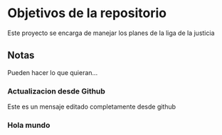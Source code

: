 # Objetivos de la repositorio

Este proyecto se encarga de manejar los planes de la liga de la justicia


## Notas
Pueden hacer lo que quieran...

### Actualizacion desde Github  
Este es un mensaje editado completamente desde github

### Hola mundo

